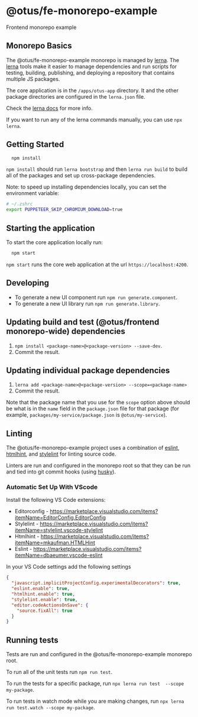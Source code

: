 # @otus/fe-monorepo-example

Frontend monorepo example

## Monorepo Basics

The @otus/fe-monorepo-example monorepo is managed by [lerna](https://lerna.js.org/). The [lerna](https://lerna.js.org/) tools make it easier to manage dependencies and run scripts for testing, building, publishing, and deploying a repository that contains multiple JS packages.

The core application is in the `/apps/otus-app` directory. It and the other package directories are configured in the `lerna.json` file.

Check the [lerna docs](https://github.com/lerna/lerna/tree/master/commands) for more info.

If you want to run any of the lerna commands manually, you can use `npx lerna`.

## Getting Started

```sh
  npm install
```

`npm install` should run `lerna bootstrap` and then `lerna run build` to build all of the packages and set up cross-package dependencies.

Note: to speed up installing dependencies locally, you can set the environment variable:

```sh
# ~/.zshrc
export PUPPETEER_SKIP_CHROMIUM_DOWNLOAD=true
```

## Starting the application

To start the core application locally run:

```sh
  npm start
```

`npm start` runs the core web application at the url `https://localhost:4200`.

## Developing

- To generate a new UI component run `npm run generate.component`.
- To generate a new UI library run `npm run generate.library`.

## Updating build and test (@otus/frontend monorepo-wide) dependencies

1. `npm install <package-name>@<package-version> --save-dev`.
1. Commit the result.

## Updating individual package dependencies

1. `lerna add <package-name>@<package-version> --scope=<package-name>`
1. Commit the result.

Note that the package name that you use for the `scope` option above should be what is in the `name` field in the `package.json` file for that package (for example, `packages/my-service/package.json` is `@otus/my-service`).

## Linting

The @otus/fe-monorepo-example project uses a combination of [eslint](https://www.eslint.org), [htmlhint](https://htmlhint.com/), and [stylelint](https://stylelint.io/) for linting source code.

Linters are run and configured in the monorepo root so that they can be run and tied into git commit hooks (using [husky](https://github.com/typicode/husky)).

### Automatic Set Up With VScode

Install the following VS Code extensions:

- Editorconfig - <https://marketplace.visualstudio.com/items?itemName=EditorConfig.EditorConfig>
- Stylelint - <https://marketplace.visualstudio.com/items?itemName=stylelint.vscode-stylelint>
- Htmlhint - <https://marketplace.visualstudio.com/items?itemName=mkaufman.HTMLHint>
- Eslint - <https://marketplace.visualstudio.com/items?itemName=dbaeumer.vscode-eslint>

In your VS Code settings add the following settings

```json
{
  "javascript.implicitProjectConfig.experimentalDecorators": true,
  "eslint.enable": true,
  "htmlhint.enable": true,
  "stylelint.enable": true,
  "editor.codeActionsOnSave": {
    "source.fixAll": true
  }
}
```

## Running tests

Tests are run and configured in the @otus/fe-monorepo-example monorepo root.

To run all of the unit tests run `npm run test`.

To run the tests for a specific package, run `npx lerna run test  --scope my-package`.

To run tests in watch mode while you are making changes, run `npx lerna run test.watch --scope my-package`.
